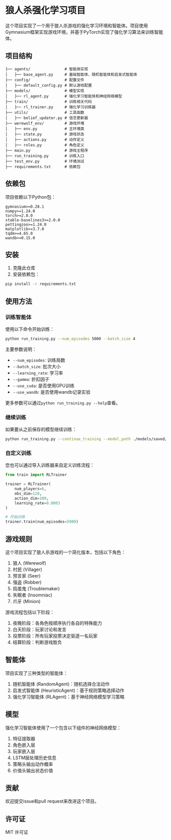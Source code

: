 # 狼人杀强化学习项目

这个项目实现了一个用于狼人杀游戏的强化学习环境和智能体。项目使用Gymnasium框架实现游戏环境，并基于PyTorch实现了强化学习算法来训练智能体。

## 项目结构

```
├── agents/               # 智能体实现
│   ├── base_agent.py     # 基础智能体、随机智能体和启发式智能体
├── config/               # 配置文件
│   ├── default_config.py # 默认游戏配置
├── models/               # 模型实现
│   ├── rl_agent.py       # 强化学习智能体和神经网络模型
├── train/                # 训练相关代码
│   ├── rl_trainer.py     # 强化学习训练器
├── utils/                # 工具函数
│   ├── belief_updater.py # 信念更新器
├── werewolf_env/         # 游戏环境
│   ├── env.py            # 主环境类
│   ├── state.py          # 游戏状态
│   ├── actions.py        # 动作定义
│   ├── roles.py          # 角色定义
├── main.py               # 游戏主程序
├── run_training.py       # 训练入口
├── test_env.py           # 环境测试
├── requirements.txt      # 依赖包
```

## 依赖包

项目依赖以下Python包：

```
gymnasium>=0.28.1
numpy>=1.24.0
torch>=2.0.0
stable-baselines3>=2.0.0
pettingzoo>=1.24.0
matplotlib>=3.7.0
tqdm>=4.65.0
wandb>=0.15.0
```

## 安装

1. 克隆此仓库
2. 安装依赖包：

```bash
pip install -r requirements.txt
```

## 使用方法

### 训练智能体

使用以下命令开始训练：

```bash
python run_training.py --num_episodes 5000 --batch_size 4
```

主要参数说明：

- `--num_episodes`: 训练局数
- `--batch_size`: 批次大小
- `--learning_rate`: 学习率
- `--gamma`: 折扣因子
- `--use_cuda`: 是否使用GPU训练
- `--use_wandb`: 是否使用wandb记录实验

更多参数可以通过`python run_training.py --help`查看。

### 继续训练

如果要从之前保存的模型继续训练：

```bash
python run_training.py --continue_training --model_path ./models/saved/model_episode_1000.pt
```

### 自定义训练

您也可以通过导入训练器来自定义训练流程：

```python
from train import RLTrainer

trainer = RLTrainer(
    num_players=6,
    obs_dim=128,
    action_dim=100,
    learning_rate=0.0003
)

# 开始训练
trainer.train(num_episodes=5000)
```

## 游戏规则

这个项目实现了狼人杀游戏的一个简化版本，包括以下角色：

1. 狼人 (Werewolf)
2. 村民 (Villager)
3. 预言家 (Seer)
4. 强盗 (Robber)
5. 捣蛋鬼 (Troublemaker)
6. 失眠者 (Insomniac)
7. 爪牙 (Minion)

游戏流程包括以下阶段：

1. 夜晚阶段：各角色按顺序执行各自的特殊能力
2. 白天阶段：玩家讨论和发言
3. 投票阶段：所有玩家投票决定驱逐一名玩家
4. 结算阶段：判断游戏胜负

## 智能体

项目实现了三种类型的智能体：

1. 随机智能体 (RandomAgent)：随机选择合法动作
2. 启发式智能体 (HeuristicAgent)：基于规则策略选择动作
3. 强化学习智能体 (RLAgent)：基于神经网络模型学习策略

## 模型

强化学习智能体使用了一个包含以下组件的神经网络模型：

1. 特征提取器
2. 角色嵌入层
3. 玩家嵌入层
4. LSTM层处理历史信息
5. 策略头输出动作概率
6. 价值头输出状态价值

## 贡献

欢迎提交issue和pull request来改进这个项目。

## 许可证

MIT 许可证
